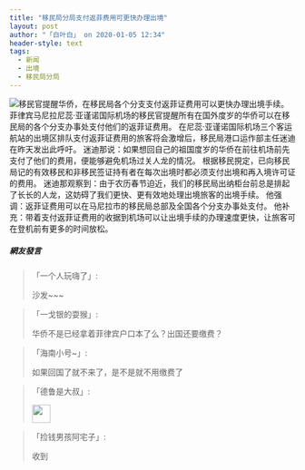 ```yaml
---
title: "移民局分局支付返菲费用可更快办理出境"
layout: post
author: "「白叶白」 on 2020-01-05 12:34"
header-style: text
tags:
  - 新闻
  - 出境
  - 移民局分局
---
```


<img src="http://images.feileyuan.com/images/ueditor/202001051232000031.png" title="移民官提醒华侨，在移民局各个分支支付返菲证费用可以更快办理出境手续。" alt="移民官提醒华侨，在移民局各个分支支付返菲证费用可以更快办理出境手续。">
<span style="text-align: left; text-indent: 2em;">菲律宾马尼拉尼蕊‧亚谨诺国际机场的移民官提醒所有在国外度岁的华侨可以在移民局的各个分支办事处支付他们的返菲证费用。</span>
在尼蕊‧亚谨诺国际机场三个客运航站的出境区排队支付返菲证费用的旅客将会激增后，移民局港口运作部主任迷迪在昨天发出此呼吁。
迷迪那说：如果想回自己的祖国度岁的华侨在前往机场前先支付了他们的费用，便能够避免机场过关人龙的情况。
根据移民挸定，已向移民局记的有效移民和非移民签证持有者在每次出境时都必须支付出境和再入境许可证的费用。
迷迪那观察到：由于农历春节迫近，我们的移民局出纳柜台前总是排起了长长的人龙，这妨碍了我们更快、更有效地处理出境旅客的出境手续。
他强调：返菲证费用可以在马尼拉市的移民局总部及全国各个分支办事处支付。
他补充：带着支付返菲证费用的收据到机场可以让出境手续的办理速度更快，让旅客可在登机前有更多的时间放松。

##### 網友發言 
> 「一个人玩嗨了」:
> <p>沙发~~~</p>

> 「一戈银的耍猴」:
> <p>华侨不是已经拿着菲律宾户口本了么？出国还要缴费？</p>

> 「海南小号~」:
> <p>如果回国了就不来了，是不是就不用缴费了</p>

> 「德鲁是大叔」:
> <p><img src="http://images.feileyuan.com/images/ueditor/dialogs/emotion/images/default/df_028.gif" width="32" height="32"></p>

> 「捡钱男孩阿宅子」:
> <p>收到</p>


